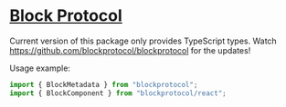 # [Block Protocol](https://blockprotocol.org)

Current version of this package only provides TypeScript types.
Watch https://github.com/blockprotocol/blockprotocol for the updates!

Usage example:

```ts
import { BlockMetadata } from "blockprotocol";
import { BlockComponent } from "blockprotocol/react";
```
